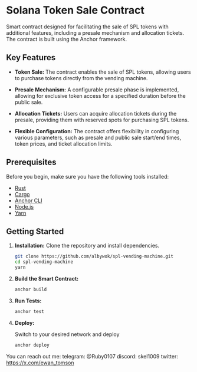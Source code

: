 # Solana Token Sale Contract

Smart contract designed for facilitating the sale of SPL tokens with additional features, including a presale mechanism and allocation tickets. The contract is built using the Anchor framework.
## Key Features

- **Token Sale:** The contract enables the sale of SPL tokens, allowing users to purchase tokens directly from the vending machine.
  
- **Presale Mechanism:** A configurable presale phase is implemented, allowing for exclusive token access for a specified duration before the public sale.

- **Allocation Tickets:** Users can acquire allocation tickets during the presale, providing them with reserved spots for purchasing SPL tokens.

- **Flexible Configuration:** The contract offers flexibility in configuring various parameters, such as presale and public sale start/end times, token prices, and ticket allocation limits.

## Prerequisites

Before you begin, make sure you have the following tools installed:

- [Rust](https://www.rust-lang.org/tools/install)
- [Cargo](https://doc.rust-lang.org/cargo/getting-started/installation.html)
- [Anchor CLI](https://project-serum.github.io/anchor/getting-started/installation.html)
- [Node.js](https://nodejs.org/en/download/)
- [Yarn](https://yarnpkg.com/getting-started/install)

## Getting Started

1. **Installation:** Clone the repository and install dependencies.

   ```bash
   git clone https://github.com/albywok/spl-vending-machine.git
   cd spl-vending-machine
   yarn
   ```

2. **Build the Smart Contract:**

   ```bash
   anchor build
   ```

3. **Run Tests:**

   ```bash
   anchor test
   ```

4. **Deploy:**

   Switch to your desired network and deploy
   ```bash
   anchor deploy
   ```

You can reach out me:
telegram: @Ruby0107
discord: skel1009
twitter: https://x.com/ewan_tomson
